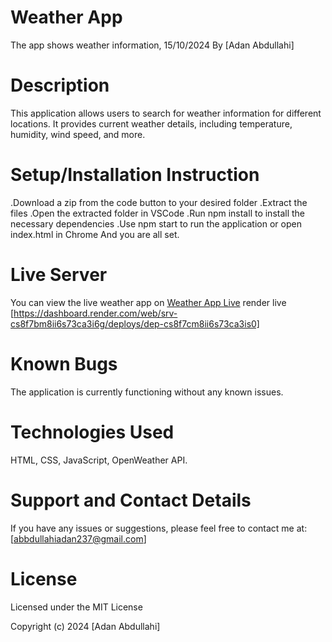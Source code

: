 # Weather App
The app shows weather information, 15/10/2024
By [Adan Abdullahi]

# Description
This application allows users to search for weather information for different locations. It provides current weather details, including temperature, humidity, wind speed, and more.

# Setup/Installation Instruction
.Download a zip from the code button to your desired folder
.Extract the files
.Open the extracted folder in VSCode
.Run npm install to install the necessary dependencies
.Use npm start to run the application or open index.html in Chrome
And you are all set.

# Live Server
You can view the live weather app on [Weather App Live](https://adan-jr.github.io/we/)
render live [https://dashboard.render.com/web/srv-cs8f7bm8ii6s73ca3i6g/deploys/dep-cs8f7cm8ii6s73ca3is0]

# Known Bugs
The application is currently functioning without any known issues.

# Technologies Used
HTML, CSS, JavaScript, OpenWeather API.


# Support and Contact Details
If you have any issues or suggestions, please feel free to contact me at:[abbdullahiadan237@gmail.com]

# License
Licensed under the MIT License

Copyright (c) 2024 [Adan Abdullahi]
